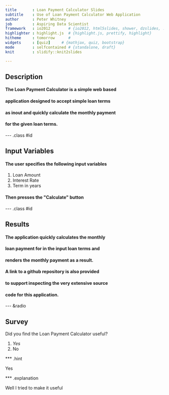 ```yaml
---
title       : Loan Payment Calculator Slides
subtitle    : Use of Loan Payment Calculator Web Application
author      : Peter Whitney
job         : Aspiring Data Scientist
framework   : io2012        # {io2012, html5slides, shower, dzslides, ...}
highlighter : highlight.js  # {highlight.js, prettify, highlight}
hitheme     : tomorrow      # 
widgets     : [quiz]     # {mathjax, quiz, bootstrap}
mode        : selfcontained # {standalone, draft}
knit        : slidify::knit2slides

--- 
```


## Description
#### The Loan Payment Calculator is a simple web based
#### application designed to accept simple loan terms 
#### as inout and quickly calculate the monthly payment
#### for the given loan terms.

--- .class #id

## Input Variables
 
#### The user specifies the following input variables
 
1. Loan Amount
2. Interest Rate
3. Term in years
 
#### Then presses the "Calculate" button

--- .class #id

## Results
 
#### The application quickly calculates the monthly
#### loan payment for in the input loan terms and
#### renders the monthly payment as a result.
  
#### A link to a github repository is also provided
#### to support inspecting the very extensive source
#### code for this application.

--- &radio

## Survey

Did you find the Loan Payment Calculator useful?
 
1. _Yes_
2. No

*** .hint 

Yes

*** .explanation 

Well I tried to make it useful
